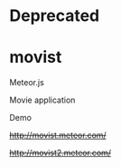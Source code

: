 # Deprecated

# movist

Meteor.js

Movie application

Demo

~~http://movist.meteor.com/~~

~~http://movist2.meteor.com/~~
